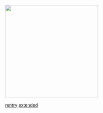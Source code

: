 <div align-"center">
<img src="https://i.postimg.cc/fT1s5Bm5/IMG-9239.jpg"width="300px" />

  [rentry](https://rentry.co/preachersdoll/)     [extended](https://rentry.co/preachersdaughterextended)


